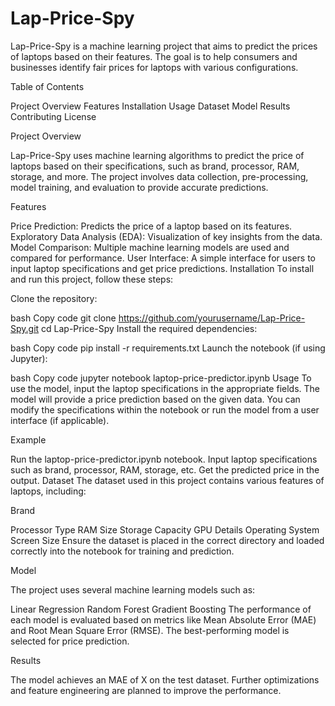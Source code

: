 # Lap-Price-Spy

Lap-Price-Spy is a machine learning project that aims to predict the prices of laptops based on their features. The goal is to help consumers and businesses identify fair prices for laptops with various configurations.


Table of Contents

Project Overview
Features
Installation
Usage
Dataset
Model
Results
Contributing
License


Project Overview

Lap-Price-Spy uses machine learning algorithms to predict the price of laptops based on their specifications, such as brand, processor, RAM, storage, and more. The project involves data collection, pre-processing, model training, and evaluation to provide accurate predictions.


Features

Price Prediction: Predicts the price of a laptop based on its features.
Exploratory Data Analysis (EDA): Visualization of key insights from the data.
Model Comparison: Multiple machine learning models are used and compared for performance.
User Interface: A simple interface for users to input laptop specifications and get price predictions.
Installation
To install and run this project, follow these steps:


Clone the repository:

bash
Copy code
git clone https://github.com/yourusername/Lap-Price-Spy.git
cd Lap-Price-Spy
Install the required dependencies:

bash
Copy code
pip install -r requirements.txt
Launch the notebook (if using Jupyter):

bash
Copy code
jupyter notebook laptop-price-predictor.ipynb
Usage
To use the model, input the laptop specifications in the appropriate fields. The model will provide a price prediction based on the given data. You can modify the specifications within the notebook or run the model from a user interface (if applicable).

Example

Run the laptop-price-predictor.ipynb notebook.
Input laptop specifications such as brand, processor, RAM, storage, etc.
Get the predicted price in the output.
Dataset
The dataset used in this project contains various features of laptops, including:

Brand

Processor Type
RAM Size
Storage Capacity
GPU Details
Operating System
Screen Size
Ensure the dataset is placed in the correct directory and loaded correctly into the notebook for training and prediction.


Model

The project uses several machine learning models such as:

Linear Regression
Random Forest
Gradient Boosting
The performance of each model is evaluated based on metrics like Mean Absolute Error (MAE) and Root Mean Square Error (RMSE). The best-performing model is selected for price prediction.


Results

The model achieves an MAE of X on the test dataset.
Further optimizations and feature engineering are planned to improve the performance.
